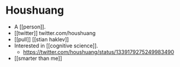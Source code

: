 # Houshuang

- A [[person]].
- [[twitter]] twitter.com/houshuang
- [[pull]] [[stian haklev]]
- Interested in [[cognitive science]].
  - https://twitter.com/houshuang/status/1339179275249983490
- [[smarter than me]]


